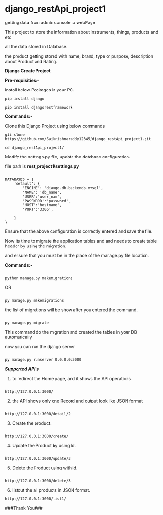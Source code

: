 # django_restApi_project1

getting data from admin console to webPage

This project to store the information about instruments, things, products and etc

all the data stored in Database. 

the product getting stored with name, brand, type or purpose, description about Product and Rating.

**Django Create Project**

**Pre-requisities:-**

install below Packages in your PC.

```
pip install django

pip install djangorestframework

```

**Commands:-**

Clone  this Django Project using below commands

```Shell
git clone https://github.com/Saikrishnareddy12345/django_restApi_project1.git

cd django_restApi_project1/

```
Modify the settings.py file, update the database configuration.

file path is  **rest_project1/settings.py**

```shell

DATABASES = {
    'default': {
        'ENGINE': 'django.db.backends.mysql',
        'NAME': 'db_name',
        'USER':'user_nam',
        'PASSWORD':'password',
        'HOST':'hostname',
        'PORT':'3306',
    
    }
}

```

Ensure that the above configuration is correctly entered and save the file.

Now its time to migrate the application tables and and needs to create table header by using the migration.

and ensure that you must be in the place of the manage.py file location.

**Commands:-**

```shell

python manage.py makemigrations

```

OR

```shell

py manage.py makemigrations

```

the list of migrations will be show after you entered the command.

```

py manage.py migrate

```

This command do the migration and created the tables in your DB automatically

now you can run the django server

```shell

py manage.py runserver 0.0.0.0:3000

```

***Supported API's***

1) to redirect the Home page, and it shows the API operations

```shell

http://127.0.0.1:3000/

```

2) the API shows only one Record and output look like JSON format 

```shell

http://127.0.0.1:3000/detail/2

```

3) Create the product.
 
```shell

http://127.0.0.1:3000/create/

```

4) Update the Product by using Id.

```shell

http://127.0.0.1:3000/update/3

```

5) Delete the Product using with id.

```shell

http://127.0.0.1:3000/delete/3

```

6) listout the all products in JSON format.

```
http://127.0.0.1:3000/list1/

```

###Thank You###



